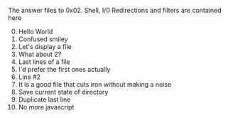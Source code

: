 The answer files to 0x02. Shell, I/0 Redirections and filters are contained here

0. Hello World 
1. Confused smiley 
2. Let's display a file 
3. What about 2?
4. Last lines of a file
5. I'd prefer the first ones actually 
6. Line #2 
7. It is a good file that cuts iron without making a noise 
8. Save current state of directory 
9. Duplicate last line 
10. No more javascript 